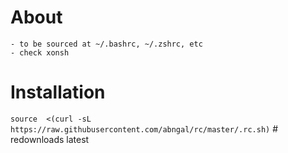# About
    - to be sourced at ~/.bashrc, ~/.zshrc, etc
    - check xonsh

# Installation
`source  <(curl -sL https://raw.githubusercontent.com/abngal/rc/master/.rc.sh)` # redownloads latest
